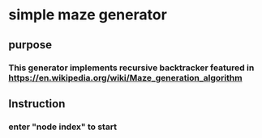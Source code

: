 


# simple maze generator

## purpose
### This generator implements recursive backtracker featured in https://en.wikipedia.org/wiki/Maze_generation_algorithm

## Instruction
### enter "node index" to start


